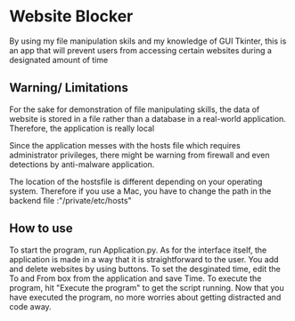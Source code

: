 # Website Blocker
By using my file manipulation skils and my knowledge of GUI Tkinter, this is an app that will prevent users from accessing certain websites during a designated amount of time
## Warning/ Limitations
For the sake for demonstration of file manipulating skills, the data of website is stored in a file rather than a database in a real-world 
application. Therefore, the application is really local

Since the application messes with the hosts file which requires administrator privileges, there might be warning from firewall and even detections by anti-malware application.

The location of the hostsfile is different depending on your operating system. Therefore if you use a Mac, you have to change the path in the backend file :"/private/etc/hosts"

## How to use
To start the program, run Application.py.
As for the interface itself, the application is made in a way that it is straightforward to the user. You add and delete websites by using buttons. To set the desginated time, edit the To and From box from the application and save Time. To execute the program, hit "Execute the program" to get the script running.
Now that you have executed the program, no more worries about getting distracted and code away.
